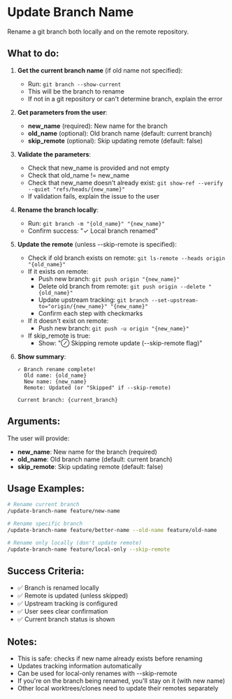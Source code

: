 # Update Branch Name

Rename a git branch both locally and on the remote repository.

## What to do:

1. **Get the current branch name** (if old name not specified):
   - Run: `git branch --show-current`
   - This will be the branch to rename
   - If not in a git repository or can't determine branch, explain the error

2. **Get parameters from the user**:
   - **new_name** (required): New name for the branch
   - **old_name** (optional): Old branch name (default: current branch)
   - **skip_remote** (optional): Skip updating remote (default: false)

3. **Validate the parameters**:
   - Check that new_name is provided and not empty
   - Check that old_name != new_name
   - Check that new_name doesn't already exist: `git show-ref --verify --quiet "refs/heads/{new_name}"`
   - If validation fails, explain the issue to the user

4. **Rename the branch locally**:
   - Run: `git branch -m "{old_name}" "{new_name}"`
   - Confirm success: "✓ Local branch renamed"

5. **Update the remote** (unless --skip-remote is specified):
   - Check if old branch exists on remote: `git ls-remote --heads origin "{old_name}"`
   - If it exists on remote:
     - Push new branch: `git push origin "{new_name}"`
     - Delete old branch from remote: `git push origin --delete "{old_name}"`
     - Update upstream tracking: `git branch --set-upstream-to="origin/{new_name}" "{new_name}"`
     - Confirm each step with checkmarks
   - If it doesn't exist on remote:
     - Push new branch: `git push -u origin "{new_name}"`
   - If skip_remote is true:
     - Show: "⊘ Skipping remote update (--skip-remote flag)"

6. **Show summary**:
   ```
   ✓ Branch rename complete!
     Old name: {old_name}
     New name: {new_name}
     Remote: Updated (or "Skipped" if --skip-remote)

   Current branch: {current_branch}
   ```

## Arguments:

The user will provide:
- **new_name**: New name for the branch (required)
- **old_name**: Old branch name (default: current branch)
- **skip_remote**: Skip updating remote (default: false)

## Usage Examples:

```bash
# Rename current branch
/update-branch-name feature/new-name

# Rename specific branch
/update-branch-name feature/better-name --old-name feature/old-name

# Rename only locally (don't update remote)
/update-branch-name feature/local-only --skip-remote
```

## Success Criteria:

- ✅ Branch is renamed locally
- ✅ Remote is updated (unless skipped)
- ✅ Upstream tracking is configured
- ✅ User sees clear confirmation
- ✅ Current branch status is shown

## Notes:

- This is safe: checks if new name already exists before renaming
- Updates tracking information automatically
- Can be used for local-only renames with --skip-remote
- If you're on the branch being renamed, you'll stay on it (with new name)
- Other local worktrees/clones need to update their remotes separately
